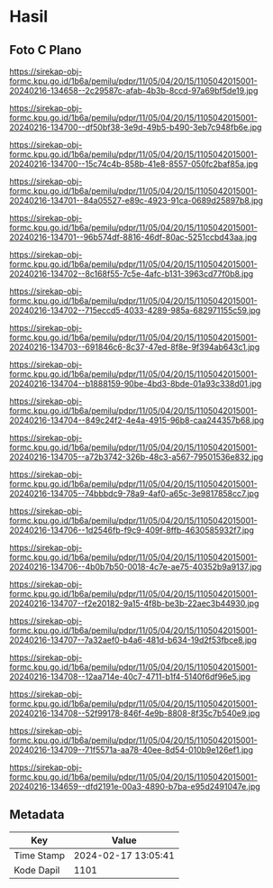 # Hasil

## Foto C Plano

https://sirekap-obj-formc.kpu.go.id/1b6a/pemilu/pdpr/11/05/04/20/15/1105042015001-20240216-134658--2c29587c-afab-4b3b-8ccd-97a69bf5de19.jpg

https://sirekap-obj-formc.kpu.go.id/1b6a/pemilu/pdpr/11/05/04/20/15/1105042015001-20240216-134700--df50bf38-3e9d-49b5-b490-3eb7c948fb6e.jpg

https://sirekap-obj-formc.kpu.go.id/1b6a/pemilu/pdpr/11/05/04/20/15/1105042015001-20240216-134700--15c74c4b-858b-41e8-8557-050fc2baf85a.jpg

https://sirekap-obj-formc.kpu.go.id/1b6a/pemilu/pdpr/11/05/04/20/15/1105042015001-20240216-134701--84a05527-e89c-4923-91ca-0689d25897b8.jpg

https://sirekap-obj-formc.kpu.go.id/1b6a/pemilu/pdpr/11/05/04/20/15/1105042015001-20240216-134701--96b574df-8816-46df-80ac-5251ccbd43aa.jpg

https://sirekap-obj-formc.kpu.go.id/1b6a/pemilu/pdpr/11/05/04/20/15/1105042015001-20240216-134702--8c168f55-7c5e-4afc-b131-3963cd77f0b8.jpg

https://sirekap-obj-formc.kpu.go.id/1b6a/pemilu/pdpr/11/05/04/20/15/1105042015001-20240216-134702--715eccd5-4033-4289-985a-682971155c59.jpg

https://sirekap-obj-formc.kpu.go.id/1b6a/pemilu/pdpr/11/05/04/20/15/1105042015001-20240216-134703--691846c6-8c37-47ed-8f8e-9f394ab643c1.jpg

https://sirekap-obj-formc.kpu.go.id/1b6a/pemilu/pdpr/11/05/04/20/15/1105042015001-20240216-134704--b1888159-90be-4bd3-8bde-01a93c338d01.jpg

https://sirekap-obj-formc.kpu.go.id/1b6a/pemilu/pdpr/11/05/04/20/15/1105042015001-20240216-134704--849c24f2-4e4a-4915-96b8-caa244357b68.jpg

https://sirekap-obj-formc.kpu.go.id/1b6a/pemilu/pdpr/11/05/04/20/15/1105042015001-20240216-134705--a72b3742-326b-48c3-a567-79501536e832.jpg

https://sirekap-obj-formc.kpu.go.id/1b6a/pemilu/pdpr/11/05/04/20/15/1105042015001-20240216-134705--74bbbdc9-78a9-4af0-a65c-3e9817858cc7.jpg

https://sirekap-obj-formc.kpu.go.id/1b6a/pemilu/pdpr/11/05/04/20/15/1105042015001-20240216-134706--1d2546fb-f9c9-409f-8ffb-4630585932f7.jpg

https://sirekap-obj-formc.kpu.go.id/1b6a/pemilu/pdpr/11/05/04/20/15/1105042015001-20240216-134706--4b0b7b50-0018-4c7e-ae75-40352b9a9137.jpg

https://sirekap-obj-formc.kpu.go.id/1b6a/pemilu/pdpr/11/05/04/20/15/1105042015001-20240216-134707--f2e20182-9a15-4f8b-be3b-22aec3b44930.jpg

https://sirekap-obj-formc.kpu.go.id/1b6a/pemilu/pdpr/11/05/04/20/15/1105042015001-20240216-134707--7a32aef0-b4a6-481d-b634-19d2f53fbce8.jpg

https://sirekap-obj-formc.kpu.go.id/1b6a/pemilu/pdpr/11/05/04/20/15/1105042015001-20240216-134708--12aa714e-40c7-4711-b1f4-5140f6df96e5.jpg

https://sirekap-obj-formc.kpu.go.id/1b6a/pemilu/pdpr/11/05/04/20/15/1105042015001-20240216-134708--52f99178-846f-4e9b-8808-8f35c7b540e9.jpg

https://sirekap-obj-formc.kpu.go.id/1b6a/pemilu/pdpr/11/05/04/20/15/1105042015001-20240216-134709--71f5571a-aa78-40ee-8d54-010b9e126ef1.jpg

https://sirekap-obj-formc.kpu.go.id/1b6a/pemilu/pdpr/11/05/04/20/15/1105042015001-20240216-134659--dfd2191e-00a3-4890-b7ba-e95d2491047e.jpg


## Metadata

| Key        | Value               |
| ---------- | ------------------- |
| Time Stamp | 2024-02-17 13:05:41 |
| Kode Dapil | 1101                |



